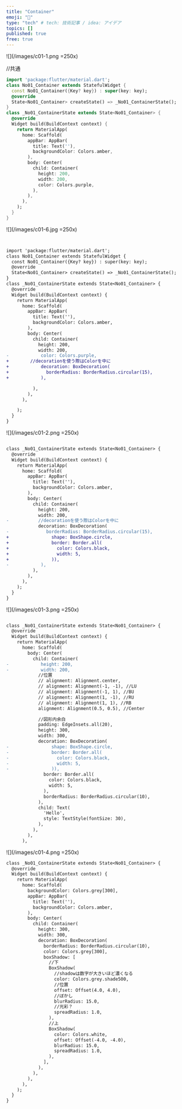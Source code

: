 ```yaml
---
title: "Container"
emoji: "📘"
type: "tech" # tech: 技術記事 / idea: アイデア
topics: []
published: true
free: true 
---
```




![](/images/c01-1.png =250x)

//共通
```dart:container.dart
import 'package:flutter/material.dart';
class No01_Container extends StatefulWidget {
  const No01_Container({Key? key}) : super(key: key);
  @override
  State<No01_Container> createState() => _No01_ContainerState();
}
class _No01_ContainerState extends State<No01_Container> {
  @override
  Widget build(BuildContext context) {
    return MaterialApp(
      home: Scaffold(
        appBar: AppBar(
          title: Text(''),
          backgroundColor: Colors.amber,
        ),
        body: Center(
          child: Container(
            height: 200,
            width: 200,
            color: Colors.purple,
          ),
        ),
      ),
    );
  }
}
```

![](/images/c01-6.jpg =250x)
```diff dart:container.dart


import 'package:flutter/material.dart';
class No01_Container extends StatefulWidget {
  const No01_Container({Key? key}) : super(key: key);
  @override
  State<No01_Container> createState() => _No01_ContainerState();
}
class _No01_ContainerState extends State<No01_Container> {
  @override
  Widget build(BuildContext context) {
    return MaterialApp(
      home: Scaffold(
        appBar: AppBar(
          title: Text(''),
          backgroundColor: Colors.amber,
        ),
        body: Center(
          child: Container(
            height: 200,
            width: 200,
-            color: Colors.purple,
+        //decorationを使う際はColorを中に
+            decoration: BoxDecoration(
+              borderRadius: BorderRadius.circular(15),
+            ),

          ),
        ),
      ),

    );
  }
}

```
![](/images/c01-2.png =250x)

```diff dart:container.dart

class _No01_ContainerState extends State<No01_Container> {
  @override
  Widget build(BuildContext context) {
    return MaterialApp(
      home: Scaffold(
        appBar: AppBar(
          title: Text(''),
          backgroundColor: Colors.amber,
        ),
        body: Center(
          child: Container(
            height: 200,
            width: 200,
-           //decorationを使う際はColorを中に
            decoration: BoxDecoration(
-              borderRadius: BorderRadius.circular(15),
+                shape: BoxShape.circle,
+                border: Border.all(
+                  color: Colors.black,
+                  width: 5,
+                )),
-            ),
          ),
        ),
      ),
    );
  }
}

```

![](/images/c01-3.png =250x)


```diff dart:container.dart

class _No01_ContainerState extends State<No01_Container> {
  @override
  Widget build(BuildContext context) {
    return MaterialApp(
      home: Scaffold(
        body: Center(
          child: Container(
-            height: 200,
-            width: 200,
            //位置
            // alignment: Alignment.center,
            // alignment: Alignment(-1, -1), //LU
            // alignment: Alignment(-1, 1), //BU
            // alignment: Alignment(1, -1), //RU
            // alignment: Alignment(1, 1), //RB
            alignment: Alignment(0.5, 0.5), //Center

            //図形内余白
            padding: EdgeInsets.all(20),
            height: 300,
            width: 300,
            decoration: BoxDecoration(
-                shape: BoxShape.circle,
-                border: Border.all(
-                  color: Colors.black,
-                  width: 5,
-                )),
              border: Border.all(
                color: Colors.black,
                width: 5,
              ),
              borderRadius: BorderRadius.circular(10),
            ),
            child: Text(
              'Hello',
              style: TextStyle(fontSize: 30),
            ),
          ),
        ),
      ),

```

<!-- TODO: ◯◯について追記する -->
![](/images/c01-4.png =250x)
```diff dart:container.dart
class _No01_ContainerState extends State<No01_Container> {
  @override
  Widget build(BuildContext context) {
    return MaterialApp(
      home: Scaffold(
        backgroundColor: Colors.grey[300],
        appBar: AppBar(
          title: Text(''),
          backgroundColor: Colors.amber,
        ),
        body: Center(
          child: Container(
            height: 300,
            width: 300,
            decoration: BoxDecoration(
              borderRadius: BorderRadius.circular(10),
              color: Colors.grey[300],
              boxShadow: [
                //下
                BoxShadow(
                  //shadowは数字が大きいほど濃くなる
                  color: Colors.grey.shade500,
                  //位置
                  offset: Offset(4.0, 4.0),
                  //ぼかし
                  blurRadius: 15.0,
                  //光彩？
                  spreadRadius: 1.0,
                ),
                //上
                BoxShadow(
                  color: Colors.white,
                  offset: Offset(-4.0, -4.0),
                  blurRadius: 15.0,
                  spreadRadius: 1.0,
                ),
              ],
            ),
          ),
        ),
      ),
    );
  }
}

```

<!-- ![](/images/c01-1.png =250x)
![](/images/c01-2.png =250x)
![](/images/c01-3.png =250x)
![](/images/c01-4.png =250x)

![](/images/c02-1.png =250x)
![](/images/c02-2.png =250x)
![](/images/c02-3.png =250x)

![](/images/c03-1.png =250x)
![](/images/c03-2.png =250x)
![](/images/c03-3.png =250x)

![](/images/c04-1.png =250x)
![](/images/c04-2.png =250x)
![](/images/c04-3.png =250x)
![](/images/c04-4.png =250x)
![](/images/c04-5.png =250x)
![](/images/c04-6.png =250x)
![](/images/c04-m1.gif =250x)
![](/images/c04-m2.gif =250x)
![](/images/c04-m3.gif =250x)
![](/images/c04-m4.gif =250x)
![](/images/c04-m5.gif =250x)
![](/images/c04-m6.gif =250x)
![](/images/c04-m7.gif =250x)

![](/images/c05-1.png =250x)


![](/images/c06-1.png =250x)
![](/images/c06-2.png =250x)
![](/images/c06-3.png =250x)


![](/images/c07-1.png =250x)
![](/images/c07-2.png =250x)

![](/images/c08-m1.gif =250x)
![](/images/c08-m2.gif =250x)

![](/images/c09-m01.gif =250x)
![](/images/c09-m02.gif =250x)

![](/images/c10-1.png =250x)
![](/images/c10-2.png =250x)
![](/images/c10-3.png =250x)
![](/images/c10-4.png =250x)

![](/images/c11-m01.gif =250x)
![](/images/c11-m02.gif =250x)


![](/images/c12-m01.gif =250x)
![](/images/c12-m02.gif =250x)
![](/images/c12-m03.gif =250x)


![](/images/c13-m01.gif =250x)
![](/images/c13-m02.gif =250x)

![](/images/c14-m01.gif =250x)
![](/images/c14-m02.gif =250x)
![](/images/c14-m03.gif =250x)

![](/images/c15-1.png =250x)
![](/images/c15-m01.gif =250x)

![](/images/c16-m1.gif =250x)

![](/images/c17-1.png =250x)
![](/images/c17-2.png =250x)
![](/images/c18-1.png =250x)


![](/images/c19-m1.gif =250x)
![](/images/c19-m2.gif =250x)
![](/images/c20-m1.gif =250x)

![](/images/c21-1.png =250x)
![](/images/c21-2.png =250x)

![](/images/c23-m1.gif =250x)
![](/images/c24-m1.gif =250x)
![](/images/c25-m1.gif =250x)
![](/images/c26-m1.gif =250x) -->